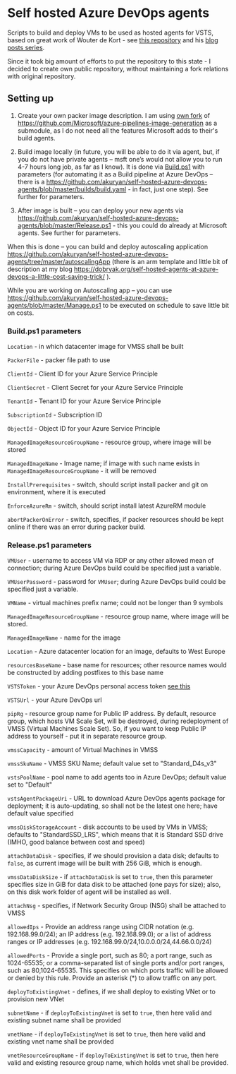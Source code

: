 # Self hosted Azure DevOps agents
Scripts to build and deploy VMs to be used as hosted agents for VSTS, based on great work of Wouter de Kort - see [this repository](https://github.com/WouterDeKort/VSTSHostedAgentPool) and his [blog posts series](https://wouterdekort.com/2018/02/25/build-your-own-hosted-vsts-agent-cloud-part-1-build/).

Since it took big amount of efforts to put the repository to this state - I decided to create own public repository, without maintaining a fork relations with original repository.

## Setting up

1. Create your own packer image description. I am using [own fork](https://github.com/akuryan/vsts-image-generation) of https://github.com/Microsoft/azure-pipelines-image-generation as a submodule, as I do not need all the features Microsoft adds to their's build agents.

1. Build image locally (in future, you will be able to do it via agent, but, if you do not have private agents – msft one’s would not allow you to run 4-7 hours long job, as far as I know). It is done via [Build.ps1](https://github.com/akuryan/self-hosted-azure-devops-agents/blob/master/Build.ps1) with parameters (for automating it as a Build pipeline at Azure DevOps – there is a https://github.com/akuryan/self-hosted-azure-devops-agents/blob/master/builds/build.yaml - in fact, just one step). See further for parameters.

1. After image is built – you can deploy your new agents via https://github.com/akuryan/self-hosted-azure-devops-agents/blob/master/Release.ps1 - this you could do already at Microsoft agents. See further for parameters.

When this is done – you can build and deploy autoscaling application https://github.com/akuryan/self-hosted-azure-devops-agents/tree/master/autoscalingApp (there is an arm template and little bit of description at my blog https://dobryak.org/self-hosted-agents-at-azure-devops-a-little-cost-saving-trick/ ).

While you are working on Autoscaling app – you can use https://github.com/akuryan/self-hosted-azure-devops-agents/blob/master/Manage.ps1 to be executed on schedule to save little bit on costs.

### Build.ps1 parameters

```Location``` - in which datacenter image for VMSS shall be built

```PackerFile``` - packer file path to use

```ClientId``` - Client ID for your Azure Service Principle

```ClientSecret``` - Client Secret for your Azure Service Principle

```TenantId``` - Tenant ID for your Azure Service Principle

```SubscriptionId``` - Subscription ID

```ObjectId``` - Object ID for your Azure Service Principle

```ManagedImageResourceGroupName``` - resource group, where image will be stored

```ManagedImageName``` - Image name; if image with such name exists in ```ManagedImageResourceGroupName``` - it will be removed

```InstallPrerequisites``` - switch, should script install packer and git on environment, where it is executed

```EnforceAzureRm``` - switch, should script install latest AzureRM module

```abortPackerOnError``` - switch, specifies, if packer resources should be kept online if there was an error during packer build.

### Release.ps1 parameters

```VMUser``` - username to access VM via RDP or any other allowed mean of connection; during Azure DevOps build could be specified just a variable.

```VMUserPassword``` - password for ```VMUser```; during Azure DevOps build could be specified just a variable.

```VMName``` - virtual machines prefix name; could not be longer than 9 symbols

```ManagedImageResourceGroupName``` - resource group name, where image will be stored.

```ManagedImageName``` - name for the image

```Location``` - Azure datacenter location for an image, defaults to West Europe

```resourcesBaseName``` - base name for resources; other resource names would be constructed by adding postfixes to this base name

```VSTSToken``` - your Azure DevOps personal access token [see this](https://docs.microsoft.com/en-gb/azure/devops/organizations/accounts/use-personal-access-tokens-to-authenticate?view=azure-devops)

```VSTSUrl``` - your Azure DevOps url

```pipRg``` - resource group name for Public IP address. By default, resource group, which hosts VM Scale Set, will be destroyed, during redeployment of VMSS (Virtual Machines Scale Set). So, if you want to keep Public IP address to yourself - put it in separate resource group.

```vmssCapacity``` - amount of Virtual Machines in VMSS

```vmssSkuName``` - VMSS SKU Name; default value set to "Standard_D4s_v3"

```vstsPoolName``` - pool name to add agents too in Azure DevOps; default value set to "Default"

```vstsAgentPackageUri``` - URL to download Azure DevOps agents package for deployment; it is auto-updating, so shall not be the latest one here; have default value specified

```vmssDiskStorageAccount``` - disk accounts to be used by VMs in VMSS; defaults to "StandardSSD_LRS", which means that it is Standard SSD drive (IMHO, good balance between cost and speed)

```attachDataDisk``` - specifies, if we should provision a data disk; defaults to ```false```, as current image will be built with 256 GiB, which is enough.

```vmssDataDiskSize``` - if ```attachDataDisk``` is set to ```true```, then this parameter specifies size in GiB for data disk to be attached (one pays for size); also, on this disk work folder of agent will be installed as well.

```attachNsg``` - specifies, if Network Security Group (NSG) shall be attached to VMSS

```allowedIps``` - Provide an address range using CIDR notation (e.g. 192.168.99.0/24); an IP address (e.g. 192.168.99.0); or a list of address ranges or IP addresses (e.g. 192.168.99.0/24,10.0.0.0/24,44.66.0.0/24)

```allowedPorts``` - Provide a single port, such as 80; a port range, such as 1024-65535; or a comma-separated list of single ports and/or port ranges, such as 80,1024-65535. This specifies on which ports traffic will be allowed or denied by this rule. Provide an asterisk (*) to allow traffic on any port.

```deployToExistingVnet``` - defines, if we shall deploy to existing VNet or to provision new VNet

```subnetName``` - if ```deployToExistingVnet``` is set to ```true```, then here valid and existing subnet name shall be provided

```vnetName``` - if ```deployToExistingVnet``` is set to ```true```, then here valid and existing vnet name shall be provided

```vnetResourceGroupName``` - if ```deployToExistingVnet``` is set to ```true```, then here valid and existing resource group name, which holds vnet shall be provided.
